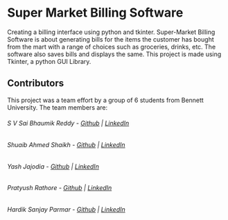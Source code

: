 # Super Market Billing Software

Creating a billing interface using python and tkinter.
Super-Market Billing Software is about generating bills for the items the customer has bought from the mart with a range of choices such as groceries, drinks, etc. The software also saves bills and displays the same. This project is made using Tkinter, a python GUI Library.

## Contributors

This project was a team effort by a group of 6 students from Bennett University. The team members are:

###### S V Sai Bhaumik Reddy - [Github](https://github.com/bhaumik2784) | [LinkedIn](https://www.linkedin.com/in/s-v-sai-bhaumik-reddy-2a3239237/) 
###### Shuaib Ahmed Shaikh - [Github](https://github.com/Shuaib777) | [LinkedIn](https://www.linkedin.com/in/shuaib-ahmed-shaikh-7b2aa5251/)
###### Yash Jajodia - [Github](https://github.com/Brogrammers-Yash) | [LinkedIn](https://www.linkedin.com/in/yash-jajodia-1310b825b/) 
###### Pratyush Rathore - [Github](https://github.com/XxPratyushxX) | [LinkedIn](https://www.linkedin.com/in/pratyush-rathore-09807620a/)
###### Hardik Sanjay Parmar - [Github](https://github.com/hardik4603) | [LinkedIn](https://www.linkedin.com/in/hardik-parmar-48906925b)